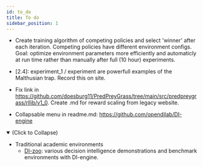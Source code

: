 ```yaml
---
id: to_do
title: To do
sidebar_position: 1
---
```


- Create training algorithm of competing policies and select 'winner' after each iteration. Competing policies have different environment configs. Goal: optimize environment parameters more efficiently and automaticly at run time rather than manually after full (10 hour) experiments.

- [2.4]: experiment_1 / experiment are powerfull examples of the Malthusian trap. Record this on site. 

- Fix link in https://github.com/doesburg11/PredPreyGrass/tree/main/src/predpreygrass/rllib/v1_0. Create .md for reward scaling from legacy website.

- Collapsable menu in readme.md: https://github.com/opendilab/DI-engine

<details open>
<summary>(Click to Collapse)</summary>

- Traditional academic environments
  - [DI-zoo](https://github.com/opendilab/DI-engine#environment-versatility): various decision intelligence demonstrations and benchmark environments with DI-engine.
</details>
